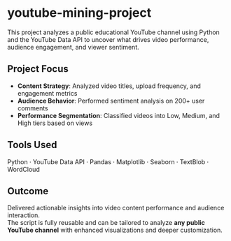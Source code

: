 # youtube-mining-project
This project analyzes a public educational YouTube channel using Python and the YouTube Data API to uncover what drives video performance, audience engagement, and viewer sentiment.

## Project Focus
- **Content Strategy**: Analyzed video titles, upload frequency, and engagement metrics
- **Audience Behavior**: Performed sentiment analysis on 200+ user comments
- **Performance Segmentation**: Classified videos into Low, Medium, and High tiers based on views

## Tools Used
Python · YouTube Data API · Pandas · Matplotlib · Seaborn · TextBlob · WordCloud

## Outcome
Delivered actionable insights into video content performance and audience interaction.  
The script is fully reusable and can be tailored to analyze **any public YouTube channel** with enhanced visualizations and deeper customization.
